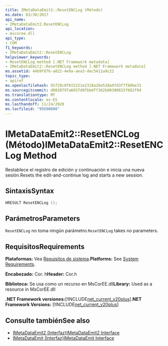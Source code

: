 ```yaml
---
title: IMetaDataEmit2::ResetENCLog (Método)
ms.date: 03/30/2017
api_name:
- IMetaDataEmit2.ResetENCLog
api_location:
- mscoree.dll
api_type:
- COM
f1_keywords:
- IMetaDataEmit2::ResetENCLog
helpviewer_keywords:
- ResetENCLog method [.NET Framework metadata]
- IMetaDataEmit2::ResetENCLog method [.NET Framework metadata]
ms.assetid: 44b9fd76-a022-4e9a-aea3-dec5411a9c22
topic_type:
- apiref
ms.openlocfilehash: 91f29c0f815221e2318a26e528a9fd3f7f80be31
ms.sourcegitcommit: d8020797a6657d0fbbdff362b80300815f682f94
ms.translationtype: MT
ms.contentlocale: es-ES
ms.lasthandoff: 11/24/2020
ms.locfileid: "95690608"
---
```

# <a name="imetadataemit2resetenclog-method"></a><span data-ttu-id="0e06b-102">IMetaDataEmit2::ResetENCLog (Método)</span><span class="sxs-lookup"><span data-stu-id="0e06b-102">IMetaDataEmit2::ResetENCLog Method</span></span>

<span data-ttu-id="0e06b-103">Restablece el registro de edición y continuación e inicia una nueva sesión.</span><span class="sxs-lookup"><span data-stu-id="0e06b-103">Resets the edit-and-continue log and starts a new session.</span></span>  
  
## <a name="syntax"></a><span data-ttu-id="0e06b-104">Sintaxis</span><span class="sxs-lookup"><span data-stu-id="0e06b-104">Syntax</span></span>  
  
```cpp  
HRESULT ResetENCLog ();  
```  
  
## <a name="parameters"></a><span data-ttu-id="0e06b-105">Parámetros</span><span class="sxs-lookup"><span data-stu-id="0e06b-105">Parameters</span></span>  

 <span data-ttu-id="0e06b-106">`ResetENCLog` no toma ningún parámetro.</span><span class="sxs-lookup"><span data-stu-id="0e06b-106">`ResetENCLog` takes no parameters.</span></span>  
  
## <a name="requirements"></a><span data-ttu-id="0e06b-107">Requisitos</span><span class="sxs-lookup"><span data-stu-id="0e06b-107">Requirements</span></span>  

 <span data-ttu-id="0e06b-108">**Plataformas:** Vea [Requisitos de sistema](../../get-started/system-requirements.md).</span><span class="sxs-lookup"><span data-stu-id="0e06b-108">**Platforms:** See [System Requirements](../../get-started/system-requirements.md).</span></span>  
  
 <span data-ttu-id="0e06b-109">**Encabezado:** Cor. h</span><span class="sxs-lookup"><span data-stu-id="0e06b-109">**Header:** Cor.h</span></span>  
  
 <span data-ttu-id="0e06b-110">**Biblioteca:** Se usa como un recurso en MsCorEE.dll</span><span class="sxs-lookup"><span data-stu-id="0e06b-110">**Library:** Used as a resource in MsCorEE.dll</span></span>  
  
 <span data-ttu-id="0e06b-111">**.NET Framework versiones:**[!INCLUDE[net_current_v20plus](../../../../includes/net-current-v20plus-md.md)]</span><span class="sxs-lookup"><span data-stu-id="0e06b-111">**.NET Framework Versions:** [!INCLUDE[net_current_v20plus](../../../../includes/net-current-v20plus-md.md)]</span></span>  
  
## <a name="see-also"></a><span data-ttu-id="0e06b-112">Consulte también</span><span class="sxs-lookup"><span data-stu-id="0e06b-112">See also</span></span>

- [<span data-ttu-id="0e06b-113">IMetaDataEmit2 (Interfaz)</span><span class="sxs-lookup"><span data-stu-id="0e06b-113">IMetaDataEmit2 Interface</span></span>](imetadataemit2-interface.md)
- [<span data-ttu-id="0e06b-114">IMetaDataEmit (Interfaz)</span><span class="sxs-lookup"><span data-stu-id="0e06b-114">IMetaDataEmit Interface</span></span>](imetadataemit-interface.md)
